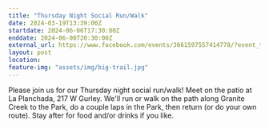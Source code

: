 ```yaml
---
title: "Thursday Night Social Run/Walk"
date: 2024-03-19T13:39:00Z
startdate: 2024-06-06T17:30:00Z
enddate: 2024-06-06T20:30:00Z
external_url: https://www.facebook.com/events/3661597557414778/?event_time_id=3661597664081434
layout: post
location: 
feature-img: "assets/img/big-trail.jpg"
---
```


Please join us for our Thursday night social run/walk! Meet on the patio at La Planchada, 217 W Gurley.  We'll run or walk on the path along Granite Creek to the Park, do a couple laps in the Park, then return (or do your own route).  Stay after for food and/or drinks if you like.<br>
  <br>
  
